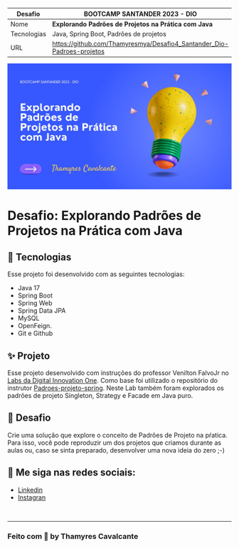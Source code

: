 
| Desafio | BOOTCAMP SANTANDER 2023 - DIO  |
| -------------  |--------------------------------|
| Nome        | **Explorando Padrões de Projetos na Prática com Java**  
| Tecnologias | Java, Spring Boot, Padrões de projetos                
| URL         | https://github.com/Thamyresmya/Desafio4_Santander_Dio-Padroes-projetos


![](geral/Capa.jpg)


# Desafio: Explorando Padrões de Projetos na Prática com Java


## 🚀 Tecnologias

Esse projeto foi desenvolvido com as seguintes tecnologias:

- Java 17
- Spring Boot
- Spring Web
- Spring Data JPA
- MySQL
- OpenFeign.
- Git e Github

## ✨ Projeto
Esse projeto desenvolvido com instruções do professor Venilton FalvoJr no [Labs da Digital Innovation One](https://web.dio.me/lab/explorando-padroes-de-projetos-na-pratica-com-java/learning/975a7cad-08ec-43be-9f34-5c3c65aa6ba7). Como base foi utilizado o repositório do instrutor [Padroes-projeto-spring](https://github.com/digitalinnovationone/lab-padroes-projeto-spring). Neste Lab também foram explorados os padrões de projeto Singleton, Strategy e Facade em Java puro.


## 🎯 Desafio

Crie uma solução que explore o conceito de Padrões de Projeto na pŕatica. Para isso, você pode reproduzir um dos projetos que criamos durante as aulas ou, caso se sinta preparado, desenvolver uma nova ideia do zero ;-)


## 🔗 Me siga nas redes sociais:
- [Linkedin](https://www.linkedin.com/in/thamyrescavalcante/)
- [Instagran](https://www.instagram.com/thamyres__cavalcante/)

<br>

---

### Feito com 💜 by Thamyres Cavalcante